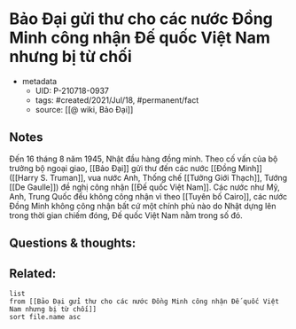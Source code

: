 # Bảo Đại gửi thư cho các nước Đồng Minh công nhận Đế quốc Việt Nam nhưng bị từ chối

- metadata
	- UID: P-210718-0937
	- tags: #created/2021/Jul/18, #permanent/fact 
	- source: [[@ wiki, Bảo Đại]]

## Notes
Đến 16 tháng 8 năm 1945, Nhật đầu hàng đồng minh. Theo cố vấn của bộ trưởng bộ ngoại giao, [[Bảo Đại]] gửi thư đến các nước [[Đồng Minh]] ([[Harry S. Truman]], vua nước Anh, Thống chế [[Tưởng Giới Thạch]], Tướng [[De Gaulle]]) đề nghị công nhận [[Đế quốc Việt Nam]]. Các nước như Mỹ, Anh, Trung Quốc đều không công nhận vì theo [[Tuyên bố Cairo]], các nước Đồng Minh không công nhận bất cứ một chính phủ nào do Nhật dựng lên trong thời gian chiếm đóng, Đế quốc Việt Nam nằm trong số đó.

## Questions & thoughts:

## Related:
```dataview
list
from [[Bảo Đại gửi thư cho các nước Đồng Minh công nhận Đế quốc Việt Nam nhưng bị từ chối]]
sort file.name asc
```
